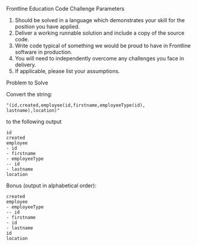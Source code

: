 Frontline Education Code Challenge
Parameters
1. Should be solved in a language which demonstrates your skill for the position you have applied.
2. Deliver a working runnable solution and include a copy of the source code.
3. Write code typical of something we would be proud to have in Frontline software in production.
4. You will need to independently overcome any challenges you face in delivery.
5. If applicable, please list your assumptions.

Problem to Solve

Convert the string:
```
"(id,created,employee(id,firstname,employeeType(id), lastname),location)"
```
to the following output
```
id
created
employee
- id
- firstname
- employeeType
-- id
- lastname
location
```
Bonus (output in alphabetical order):
```
created
employee
- employeeType
-- id
- firstname
- id
- lastname
id
location
```
